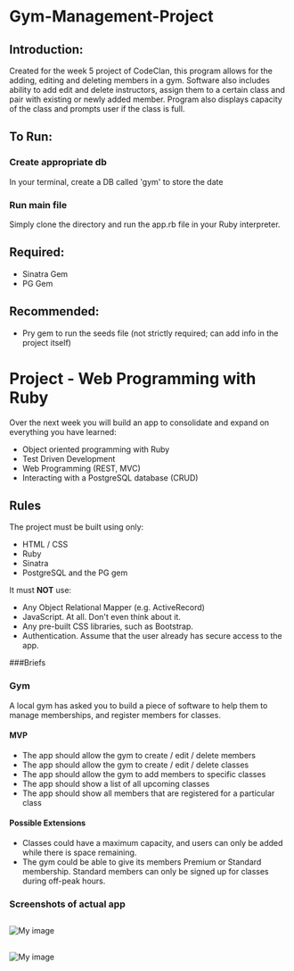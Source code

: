 # Gym-Management-Project

## Introduction:


Created for the week 5 project of CodeClan, this program allows for the adding, editing and deleting members in a gym. Software also includes ability to add edit and delete instructors, assign them to a certain class and pair with existing or newly added member. Program also displays capacity of the class and prompts user if the class is full.

## To Run:

### Create appropriate db

In your terminal, create a DB called 'gym' to store the date

### Run main file

Simply clone the directory and run the app.rb file in your Ruby interpreter.

## Required:

* Sinatra Gem
* PG Gem 

## Recommended:

* Pry gem to run the seeds file (not strictly required; can add info in the project itself)

# Project - Web Programming with Ruby

Over the next week you will build an app to consolidate and expand on everything you have learned:

* Object oriented programming with Ruby
* Test Driven Development
* Web Programming (REST, MVC)
* Interacting with a PostgreSQL database (CRUD)

## Rules

The project must be built using only:

* HTML / CSS
* Ruby
* Sinatra
* PostgreSQL and the PG gem

It must **NOT** use:

* Any Object Relational Mapper (e.g. ActiveRecord)
* JavaScript. At all. Don't even think about it.
* Any pre-built CSS libraries, such as Bootstrap.
* Authentication. Assume that the user already has secure access to the app.


###Briefs 

### Gym

A local gym has asked you to build a piece of software to help them to manage memberships, and register members for classes.

#### MVP

- The app should allow the gym to create / edit / delete members
- The app should allow the gym to create / edit / delete classes
- The app should allow the gym to add members to specific classes
- The app should show a list of all upcoming classes
- The app should show all members that are registered for a particular class 


#### Possible Extensions

- Classes could have a maximum capacity, and users can only be added while there is space remaining.
- The gym could be able to give its members Premium or Standard membership. Standard members can only be signed up for classes during off-peak hours.

### Screenshots of actual app
##

![My image](https://github.com/BornaMaticic/Gym-Management-Project/blob/master/public/images/Screenshot%202019-02-14%20at%2019.19.52.png)
##

![My image](https://github.com/BornaMaticic/Gym-Management-Project/blob/master/public/images/Screenshot%202019-02-14%20at%2019.20.18.png)

